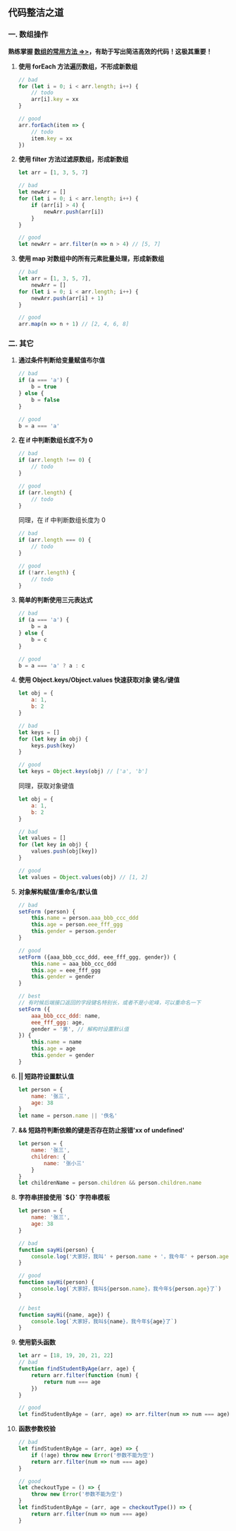 ## 代码整洁之道

### 一. 数组操作
**熟练掌握 [数组的常用方法 =>>](../JavaScript/Array.md)，有助于写出简洁高效的代码！这极其重要！**

1. **使用 forEach 方法遍历数组，不形成新数组**
    ```js
    // bad
    for (let i = 0; i < arr.length; i++) {
        // todo
        arr[i].key = xx
    }

    // good
    arr.forEach(item => {
        // todo
        item.key = xx
    })
    ```

2. **使用 filter 方法过滤原数组，形成新数组**
    ```js
    let arr = [1, 3, 5, 7]

    // bad
    let newArr = []
    for (let i = 0; i < arr.length; i++) {
        if (arr[i] > 4) {
            newArr.push(arr[i])
        }
    }

    // good
    let newArr = arr.filter(n => n > 4) // [5, 7]
    ```

3. **使用 map 对数组中的所有元素批量处理，形成新数组**
    ```js
    // bad
    let arr = [1, 3, 5, 7],
        newArr = []
    for (let i = 0; i < arr.length; i++) {
        newArr.push(arr[i] + 1)
    }

    // good
    arr.map(n => n + 1) // [2, 4, 6, 8]
    ```

### 二. 其它
1. **通过条件判断给变量赋值布尔值**
    ```js
    // bad
    if (a === 'a') {
        b = true
    } else {
        b = false
    }

    // good
    b = a === 'a'
    ```

2. **在 if 中判断数组长度不为 0**
    ```js
    // bad
    if (arr.length !== 0) {
        // todo
    }

    // good
    if (arr.length) {
        // todo
    }
    ```
    同理，在 if 中判断数组长度为 0
    ```js
    // bad
    if (arr.length === 0) {
        // todo
    }

    // good
    if (!arr.length) {
        // todo
    }
    ```

3. **简单的判断使用三元表达式**
    ```js
    // bad
    if (a === 'a') {
        b = a
    } else {
        b = c
    }

    // good
    b = a === 'a' ? a : c
    ```

4. **使用 Object.keys/Object.values 快速获取对象 键名/键值**
    ```js
    let obj = {
        a: 1,
        b: 2
    }

    // bad
    let keys = []
    for (let key in obj) {
        keys.push(key)
    }

    // good
    let keys = Object.keys(obj) // ['a', 'b']
    ```
    同理，获取对象键值
    ```js
    let obj = {
        a: 1,
        b: 2
    }

    // bad
    let values = []
    for (let key in obj) {
        values.push(obj[key])
    }

    // good
    let values = Object.values(obj) // [1, 2]
    ```

5. **对象解构赋值/重命名/默认值**
    ```js
    // bad
    setForm (person) {
        this.name = person.aaa_bbb_ccc_ddd
        this.age = person.eee_fff_ggg
        this.gender = person.gender
    }

    // good
    setForm ({aaa_bbb_ccc_ddd, eee_fff_ggg, gender}) {
        this.name = aaa_bbb_ccc_ddd
        this.age = eee_fff_ggg
        this.gender = gender
    }

    // best
    // 有时候后端接口返回的字段键名特别长，或者不是小驼峰，可以重命名一下
    setForm ({
        aaa_bbb_ccc_ddd: name,
        eee_fff_ggg: age,
        gender = '男', // 解构时设置默认值
    }) {
        this.name = name
        this.age = age
        this.gender = gender
    }
    ```

6. **|| 短路符设置默认值**
    ```js
    let person = {
        name: '张三',
        age: 38
    }
    let name = person.name || '佚名'
    ```

7. **&& 短路符判断依赖的键是否存在防止报错'xx of undefined'**
    ```js
    let person = {
        name: '张三',
        children: {
            name: '张小三'
        }
    }
    let childrenName = person.children && person.children.name
    ```

8. **字符串拼接使用 \`${}\` 字符串模板**
    ```js
    let person = {
        name: '张三',
        age: 38
    }

    // bad
    function sayHi(person) {
        console.log('大家好，我叫' + person.name + '，我今年' + person.age + '了')
    }

    // good
    function sayHi(person) {
        console.log(`大家好，我叫${person.name}，我今年${person.age}了`)
    }

    // best
    function sayHi({name, age}) {
        console.log(`大家好，我叫${name}，我今年${age}了`)
    }
    ```

9. **使用箭头函数**
    ```js
    let arr = [18, 19, 20, 21, 22]
    // bad
    function findStudentByAge(arr, age) {
        return arr.filter(function (num) {
            return num === age
        })
    }

    // good
    let findStudentByAge = (arr, age) => arr.filter(num => num === age)
    ```

10. **函数参数校验**
    ```js
    // bad
    let findStudentByAge = (arr, age) => {
        if (!age) throw new Error('参数不能为空')
        return arr.filter(num => num === age)
    }

    // good
    let checkoutType = () => {
        throw new Error('参数不能为空')
    }
    let findStudentByAge = (arr, age = checkoutType()) => {
        return arr.filter(num => num === age)
    }
    ```
